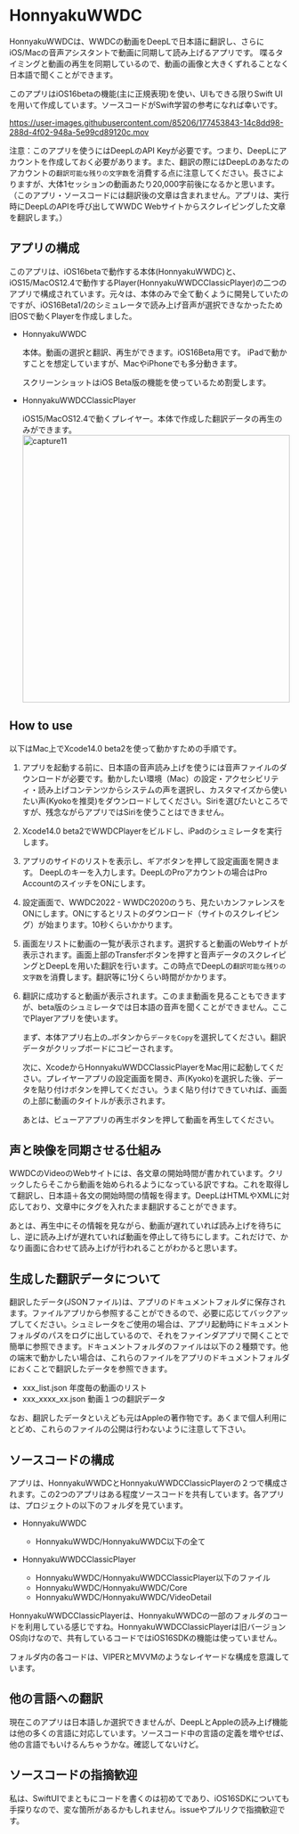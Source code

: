 # HonnyakuWWDC

HonnyakuWWDCは、WWDCの動画をDeepLで日本語に翻訳し、さらにiOS/Macの音声アシスタントで動画に同期して読み上げるアプリです。
喋るタイミングと動画の再生を同期しているので、動画の画像と大きくずれることなく日本語で聞くことができます。

このアプリはiOS16betaの機能(主に正規表現)を使い、UIもできる限りSwift UIを用いて作成しています。ソースコードがSwift学習の参考になれば幸いです。

https://user-images.githubusercontent.com/85206/177453843-14c8dd98-288d-4f02-948a-5e99cd89120c.mov

注意：このアプリを使うにはDeepLのAPI Keyが必要です。つまり、DeepLにアカウントを作成しておく必要があります。また、翻訳の際にはDeepLのあなたのアカウントの`翻訳可能な残りの文字数`を消費する点に注意してください。長さによりますが、大体1セッションの動画あたり20,000字前後になるかと思います。（このアプリ・ソースコードには翻訳後の文章は含まれません。アプリは、実行時にDeepLのAPIを呼び出してWWDC Webサイトからスクレイピングした文章を翻訳します。）

## アプリの構成

このアプリは、iOS16betaで動作する本体(HonnyakuWWDC)と、iOS15/MacOS12.4で動作するPlayer(HonnyakuWWDCClassicPlayer)の二つのアプリで構成されています。元々は、本体のみで全て動くように開発していたのですが、iOS16Beta1/2のシミュレータで読み上げ音声が選択できなかったため旧OSで動くPlayerを作成しました。

- HonnyakuWWDC

  本体。動画の選択と翻訳、再生ができます。iOS16Beta用です。
  iPadで動かすことを想定していますが、MacやiPhoneでも多分動きます。
  
  スクリーンショットはiOS Beta版の機能を使っているため割愛します。

- HonnyakuWWDCClassicPlayer

  iOS15/MacOS12.4で動くプレイヤー。本体で作成した翻訳データの再生のみができます。
  <img width="480" alt="capture11" src="https://user-images.githubusercontent.com/85206/177461490-bacdda38-82be-4513-a960-39cfc8cb9d21.png">


## How to use

以下はMac上でXcode14.0 beta2を使って動かすための手順です。

1. アプリを起動する前に、日本語の音声読み上げを使うには音声ファイルのダウンロードが必要です。動かしたい環境（Mac）の設定・アクセシビリティ・読み上げコンテンツからシステムの声を選択し、カスタマイズから使いたい声(Kyokoを推奨)をダウンロードしてください。Siriを選びたいところですが、残念ながらアプリではSiriを使うことはできません。

2. Xcode14.0 beta2でWWDCPlayerをビルドし、iPadのシュミレータを実行します。

3. アプリのサイドのリストを表示し、ギアボタンを押して設定画面を開きます。
DeepLのキーを入力します。DeepLのProアカウントの場合はPro AccountのスイッチをONにします。

4. 設定画面で、WWDC2022 - WWDC2020のうち、見たいカンファレンスをONにします。ONにするとリストのダウンロード（サイトのスクレイピング）が始まります。10秒くらいかかります。

5. 画面左リストに動画の一覧が表示されます。選択すると動画のWebサイトが表示されます。画面上部のTransferボタンを押すと音声データのスクレイピングとDeepLを用いた翻訳を行います。この時点でDeepLの`翻訳可能な残りの文字数`を消費します。翻訳等に1分くらい時間がかかります。

6. 翻訳に成功すると動画が表示されます。このまま動画を見ることもできますが、beta版のシュミレータでは日本語の音声を聞くことができません。ここでPlayerアプリを使います。

   まず、本体アプリ右上の`…`ボタンから`データをCopy`を選択してください。翻訳データがクリップボードにコピーされます。
   
   次に、XcodeからHonnyakuWWDCClassicPlayerをMac用に起動してください。プレイヤーアプリの設定画面を開き、声(Kyoko)を選択した後、データを貼り付けボタンを押してください。うまく貼り付けできていれば、画面の上部に動画のタイトルが表示されます。
   
   あとは、ビューアアプリの再生ボタンを押して動画を再生してください。

## 声と映像を同期させる仕組み

WWDCのVideoのWebサイトには、各文章の開始時間が書かれています。クリックしたらそこから動画を始められるようになっている訳ですね。これを取得して翻訳し、日本語＋各文の開始時間の情報を得ます。DeepLはHTMLやXMLに対応しており、文章中にタグを入れたまま翻訳することができます。

あとは、再生中にその情報を見ながら、動画が遅れていれば読み上げを待ちにし、逆に読み上げが遅れていれば動画を停止して待ちにします。これだけで、かなり画面に合わせて読み上げが行われることがわかると思います。

## 生成した翻訳データについて

翻訳したデータ(JSONファイル)は、アプリのドキュメントフォルダに保存されます。ファイルアプリから参照することができるので、必要に応じてバックアップしてください。シュミレータをご使用の場合は、アプリ起動時にドキュメントフォルダのパスをログに出しているので、それをファインダアプリで開くことで簡単に参照できます。ドキュメントフォルダのファイルは以下の２種類です。他の端末で動かしたい場合は、これらのファイルをアプリのドキュメントフォルダにおくことで翻訳したデータを参照できます。
- xxx_list.json 年度毎の動画のリスト
- xxx_xxxx_xx.json 動画１つの翻訳データ

なお、翻訳したデータといえども元はAppleの著作物です。あくまで個人利用にとどめ、これらのファイルの公開は行わないように注意して下さい。

## ソースコードの構成

アプリは、HonnyakuWWDCとHonnyakuWWDCClassicPlayerの２つで構成されます。この2つのアプリはある程度ソースコードを共有しています。各アプリは、プロジェクトの以下のフォルダを見ています。

- HonnyakuWWDC
  - HonnyakuWWDC/HonnyakuWWDC以下の全て

- HonnyakuWWDCClassicPlayer
  - HonnyakuWWDC/HonnyakuWWDCClassicPlayer以下のファイル
  - HonnyakuWWDC/HonnyakuWWDC/Core
  - HonnyakuWWDC/HonnyakuWWDC/VideoDetail

HonnyakuWWDCClassicPlayerは、HonnyakuWWDCの一部のフォルダのコードを利用している感じですね。HonnyakuWWDCClassicPlayerは旧バージョンOS向けなので、共有しているコードではiOS16SDKの機能は使っていません。

フォルダ内の各コードは、VIPERとMVVMのようなレイヤードな構成を意識しています。


## 他の言語への翻訳

現在このアプリは日本語しか選択できませんが、DeepLとAppleの読み上げ機能は他の多くの言語に対応しています。ソースコード中の言語の定義を増やせば、他の言語でもいけるんちゃうかな。確認してないけど。

## ソースコードの指摘歓迎

私は、SwiftUIでまともにコードを書くのは初めてであり、iOS16SDKについても手探りなので、変な箇所があるかもしれません。issueやプルリクで指摘歓迎です。
